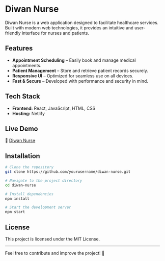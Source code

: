 # Diwan Nurse

Diwan Nurse is a web application designed to facilitate healthcare services. Built with modern web technologies, it provides an intuitive and user-friendly interface for nurses and patients.

## Features
- **Appointment Scheduling** – Easily book and manage medical appointments.
- **Patient Management** – Store and retrieve patient records securely.
- **Responsive UI** – Optimized for seamless use on all devices.
- **Fast & Secure** – Developed with performance and security in mind.

## Tech Stack
- **Frontend:** React, JavaScript, HTML, CSS
- **Hosting:** Netlify

## Live Demo
🔗 [Diwan Nurse](https://diwan-nurse.netlify.app/)

## Installation
```sh
# Clone the repository
git clone https://github.com/yourusername/diwan-nurse.git

# Navigate to the project directory
cd diwan-nurse

# Install dependencies
npm install

# Start the development server
npm start
```

## License
This project is licensed under the MIT License.

---
Feel free to contribute and improve the project! 🚀
